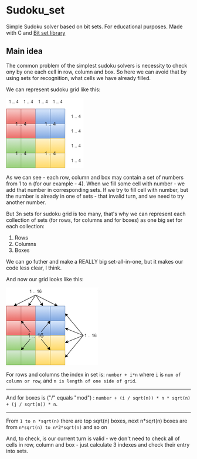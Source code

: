 # Sudoku_set
Simple Sudoku solver based on bit sets. For educational purposes.
Made with C and [Bit set library](https://github.com/DanArmor/Bit_set_C)

## Main idea
The common problem of the simplest sudoku solvers is necessity to check ony by one each cell in row, column and box. So here we can avoid that by using sets for recognition, what cells we have already filled.

We can represent sudoku grid like this:

![First img](img/1.png)

As we can see - each row, column and box may contain a set of numbers from 1 to n (for our example - 4). When we fill some cell with number - we add that number in corresponding sets. If we try to fill cell with number, but the number is already in one of sets - that invalid turn, and we need to try another number.

But 3n sets for sudoku grid is too many, that's why we can represent each collection of sets (for rows, for columns and for boxes) as one big set for each collection:
1. Rows
2. Columns
3. Boxes

We can go futher and make a REALLY big set-all-in-one, but it makes our code less clear, I think.

And now our grid looks like this:

![Second img](img/2.png)

For rows and columns the index in set is: `number + i*n` where `i` is `num of column or row`, and `n is length of one side of grid`.

---

And for boxes is ("/" equals "mod") : `number + (i / sqrt(n)) * n * sqrt(n) + (j / sqrt(n)) * n`. 

---

From `1 to n *sqrt(n)` there are top sqrt(n) boxes, next n*sqrt(n) boxes are from `n*sqrt(n) to n*2*sqrt(n)` and so on

And, to check, is our current turn is valid - we don't need to check all of cells in row, column and box - just calculate 3 indexes and check their entry into sets. 
